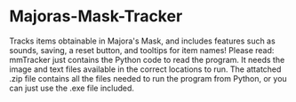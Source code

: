 # Majoras-Mask-Tracker
Tracks items obtainable in Majora's Mask, and includes features such as sounds, saving, a reset button, and tooltips for item names!
Please read:
mmTracker just contains the Python code to read the program. It needs the image and text files available in the correct locations to run. 
The attatched .zip file contains all the files needed to run the program from Python, or you can just use the .exe file included.

